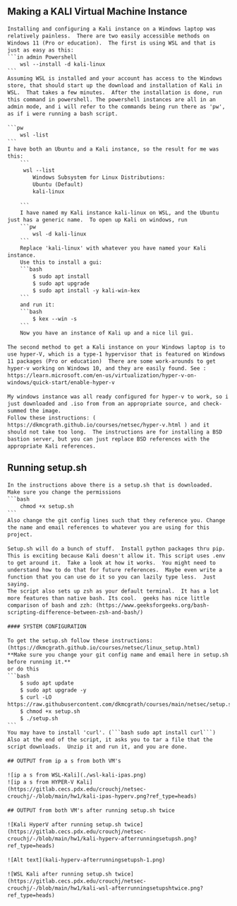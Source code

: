 ## Making a KALI Virtual Machine Instance

    Installing and configuring a Kali instance on a Windows laptop was relatively painless.  There are two easily accessible methods on Windows 11 (Pro or education).  The first is using WSL and that is just as easy as this:
    ```in admin Powershell
        wsl --install -d kali-linux
    ```
    Assuming WSL is installed and your account has access to the Windows store, that should start up the download and installation of Kali in WSL.  That takes a few minutes.  After the installation is done, run this command in powershell. The powershell instances are all in an admin mode, and i will refer to the commands being run there as 'pw', as if i were running a bash script.

    ```pw
        wsl -list
    ```
    I have both an Ubuntu and a Kali instance, so the result for me was this:
        ```
         wsl --list
            Windows Subsystem for Linux Distributions:
            Ubuntu (Default)
            kali-linux
        
        ```
        I have named my Kali instance kali-linux on WSL, and the Ubuntu just has a generic name.  To open up Kali on windows, run
        ```pw
            wsl -d kali-linux
        ```
        Replace 'kali-linux' with whatever you have named your Kali instance.  
        Use this to install a gui:
        ```bash
            $ sudo apt install 
            $ sudo apt upgrade
            $ sudo apt install -y kali-win-kex
        ```
        and run it: 
        ```bash
            $ kex --win -s
        ```
        Now you have an instance of Kali up and a nice lil gui.

    The second method to get a Kali instance on your Windows laptop is to use hyper-V, which is a type-1 hypervisor that is featured on Windows 11 packages (Pro or education)  There are some work-arounds to get hyper-v working on Windows 10, and they are easily found. See : https://learn.microsoft.com/en-us/virtualization/hyper-v-on-windows/quick-start/enable-hyper-v  

    My windows instance was all ready configured for hyper-v to work, so i just downloaded and .iso from from an appropriate source, and check-summed the image. 
    Follow these instructions: ( https://dkmcgrath.github.io/courses/netsec/hyper-v.html ) and it should not take too long.  The instructions are for installing a BSD bastion server, but you can just replace BSD references with the appropriate Kali references.  

## Running setup.sh

    In the instructions above there is a setup.sh that is downloaded.  Make sure you change the permissions
    ```bash
        chmod +x setup.sh
    ```
    Also change the git config lines such that they reference you. Change the name and email references to whatever you are using for this project.

    Setup.sh will do a bunch of stuff.  Install python packages thru pip.  This is exciting because Kali doesn't allow it. This script uses .env to get around it.  Take a look at how it works.  You might need to understand how to do that for future references.  Maybe even write a function that you can use do it so you can lazily type less.  Just saying.   
    The script also sets up zsh as your default terminal.  It has a lot more features than native bash. Its cool.  geeks has nice little comparison of bash and zzh: (https://www.geeksforgeeks.org/bash-scripting-difference-between-zsh-and-bash/)

    #### SYSTEM CONFIGURATION

    To get the setup.sh follow these instructions: (https://dkmcgrath.github.io/courses/netsec/linux_setup.html)
    **Make sure you change your git config name and email here in setup.sh before running it.**
    or do this 
    ```bash
        $ sudo apt update
        $ sudo apt upgrade -y
        $ curl -LO https://raw.githubusercontent.com/dkmcgrath/courses/main/netsec/setup.sh
        $ chmod +x setup.sh
        $ ./setup.sh
    ```
    You may have to install 'curl'. (```bash sudo apt install curl```)  Also at the end of the script, it asks you to tar a file that the script downloads.  Unzip it and run it, and you are done.

    ## OUTPUT from ip a s from both VM's

    ![ip a s from WSL-Kali](./wsl-kali-ipas.png)
    ![ip a s from HYPER-V Kali](https://gitlab.cecs.pdx.edu/crouchj/netsec-crouchj/-/blob/main/hw1/kali-ipas-hyperv.png?ref_type=heads)

    ## OUTPUT from both VM's after running setup.sh twice

    ![Kali HyperV after running setup.sh twice](https://gitlab.cecs.pdx.edu/crouchj/netsec-crouchj/-/blob/main/hw1/kali-hyperv-afterrunningsetupsh.png?ref_type=heads)
    
    ![Alt text](kali-hyperv-afterrunningsetupsh-1.png)

    ![WSL Kali after running setup.sh twice](https://gitlab.cecs.pdx.edu/crouchj/netsec-crouchj/-/blob/main/hw1/kali-wsl-afterrunningsetupshtwice.png?ref_type=heads)


    
